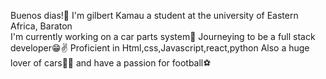  Buenos dias!👋
I'm gilbert Kamau a student at the university of Eastern Africa, Baraton  
I'm currently working on a car parts system🚗
Journeying to be a full stack developer😁✌
Proficient in Html,css,Javascript,react,python
Also a huge lover of cars🚙🚗
and have a passion for football⚽
<!--
**GilbertKamau/GilbertKamau** is a ✨ _special_ ✨ repository because its `README.md` (this file) appears on your GitHub profile.

Here are some ideas to get you started:

- 🔭 I’m currently working on ...
- 🌱 I’m currently learning ...
- 👯 I’m looking to collaborate on ...
- 🤔 I’m looking for help with ...
- 💬 Ask me about ...
- 📫 How to reach me: ...
- 😄 Pronouns: ...
- ⚡ Fun fact: ...
-->
